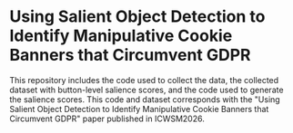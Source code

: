# Using Salient Object Detection to Identify Manipulative Cookie Banners that Circumvent GDPR
This repository includes the code used to collect the data, the collected dataset with button-level salience scores, and the code used to generate the salience scores.  This code and dataset corresponds with the "Using Salient Object Detection to Identify Manipulative Cookie Banners that Circumvent GDPR" paper published in ICWSM2026. 
